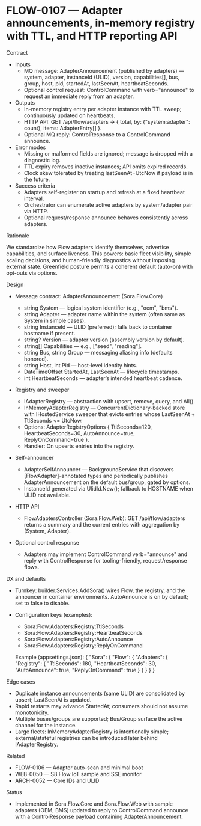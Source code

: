 ﻿# FLOW-0107 — Adapter announcements, in-memory registry with TTL, and HTTP reporting API

Contract

- Inputs
  - MQ message: AdapterAnnouncement (published by adapters) — system, adapter, instanceId (ULID), version, capabilities[], bus, group, host, pid, startedAt, lastSeenAt, heartbeatSeconds.
  - Optional control request: ControlCommand with verb="announce" to request an immediate reply from an adapter.
- Outputs
  - In-memory registry entry per adapter instance with TTL sweep; continuously updated on heartbeats.
  - HTTP API: GET /api/flow/adapters → { total, by: {"system:adapter": count}, items: AdapterEntry[] }.
  - Optional MQ reply: ControlResponse<AdapterAnnouncement> to a ControlCommand announce.
- Error modes
  - Missing or malformed fields are ignored; message is dropped with a diagnostic log.
  - TTL expiry removes inactive instances; API omits expired records.
  - Clock skew tolerated by treating lastSeenAt=UtcNow if payload is in the future.
- Success criteria
  - Adapters self-register on startup and refresh at a fixed heartbeat interval.
  - Orchestrator can enumerate active adapters by system/adapter pair via HTTP.
  - Optional request/response announce behaves consistently across adapters.

Rationale

We standardize how Flow adapters identify themselves, advertise capabilities, and surface liveness. This powers: basic fleet visibility, simple scaling decisions, and human-friendly diagnostics without imposing external state. Greenfield posture permits a coherent default (auto-on) with opt-outs via options.

Design

- Message contract: AdapterAnnouncement (Sora.Flow.Core)
  - string System — logical system identifier (e.g., "oem", "bms").
  - string Adapter — adapter name within the system (often same as System in simple cases).
  - string InstanceId — ULID (preferred); falls back to container hostname if present.
  - string? Version — adapter version (assembly version by default).
  - string[] Capabilities — e.g., ["seed", "reading"].
  - string Bus, string Group — messaging aliasing info (defaults honored).
  - string Host, int Pid — host-level identity hints.
  - DateTimeOffset StartedAt, LastSeenAt — lifecycle timestamps.
  - int HeartbeatSeconds — adapter’s intended heartbeat cadence.

- Registry and sweeper
  - IAdapterRegistry — abstraction with upsert, remove, query, and All().
  - InMemoryAdapterRegistry — ConcurrentDictionary-backed store with IHostedService sweeper that evicts entries whose LastSeenAt + TtlSeconds <= UtcNow.
  - Options: AdapterRegistryOptions { TtlSeconds=120, HeartbeatSeconds=30, AutoAnnounce=true, ReplyOnCommand=true }.
  - Handler: On<AdapterAnnouncement> upserts entries into the registry.

- Self-announcer
  - AdapterSelfAnnouncer — BackgroundService that discovers [FlowAdapter]-annotated types and periodically publishes AdapterAnnouncement on the default bus/group, gated by options.
  - InstanceId generated via UlidId.New(); fallback to HOSTNAME when ULID not available.

- HTTP API
  - FlowAdaptersController (Sora.Flow.Web): GET /api/flow/adapters returns a summary and the current entries with aggregation by (System, Adapter).

- Optional control response
  - Adapters may implement ControlCommand verb="announce" and reply with ControlResponse<AdapterAnnouncement> for tooling-friendly, request/response flows.

DX and defaults

- Turnkey: builder.Services.AddSora() wires Flow, the registry, and the announcer in container environments. AutoAnnounce is on by default; set to false to disable.
- Configuration keys (examples):
  - Sora:Flow:Adapters:Registry:TtlSeconds
  - Sora:Flow:Adapters:Registry:HeartbeatSeconds
  - Sora:Flow:Adapters:Registry:AutoAnnounce
  - Sora:Flow:Adapters:Registry:ReplyOnCommand

  Example (appsettings.json):
  {
    "Sora": {
      "Flow": {
        "Adapters": {
          "Registry": {
            "TtlSeconds": 180,
            "HeartbeatSeconds": 30,
            "AutoAnnounce": true,
            "ReplyOnCommand": true
          }
        }
      }
    }
  }

Edge cases

- Duplicate instance announcements (same ULID) are consolidated by upsert; LastSeenAt is updated.
- Rapid restarts may advance StartedAt; consumers should not assume monotonicity.
- Multiple buses/groups are supported; Bus/Group surface the active channel for the instance.
- Large fleets: InMemoryAdapterRegistry is intentionally simple; external/stateful registries can be introduced later behind IAdapterRegistry.

Related

- FLOW-0106 — Adapter auto-scan and minimal boot
- WEB-0050 — S8 Flow IoT sample and SSE monitor
- ARCH-0052 — Core IDs and ULID

Status

- Implemented in Sora.Flow.Core and Sora.Flow.Web with sample adapters (OEM, BMS) updated to reply to ControlCommand announce with a ControlResponse payload containing AdapterAnnouncement.
